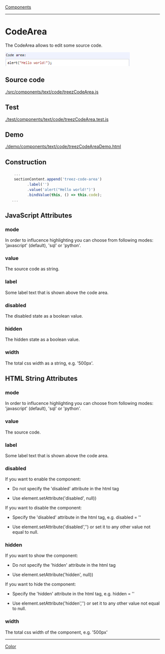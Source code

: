 [Components](../components.md)

----

# CodeArea
		
The CodeArea allows to edit some source code. 
	
![](../../../images/treezCodeArea.png)
		
## Source code

[./src/components/text/code/treezCodeArea.js](../../../../src/components/text/code/treezCodeArea.js)

## Test

[./test/components/text/code/treezCodeArea.test.js](../../../../test/components/text/code/treezCodeArea.test.js)

## Demo

[./demo/components/text/code/treezCodeAreaDemo.html](../../../../demo/components/text/code/treezCodeAreaDemo.html)

## Construction

```javascript
    ...
    sectionContent.append('treez-code-area')
		  .label('')		  
		  .value('alert("Hello world!")')		
		  .bindValue(this, () => this.code);	
   ...
```

## JavaScript Attributes

### mode

In order to influcence highlighting you can choose from following modes: 'javascript' (default), 'sql' or 'python'.

### value

The source code as string. 

### label

Some label text that is shown above the code area.

### disabled

The disabled state as a boolean value. 

### hidden

The hidden state as a boolean value.

### width

The total css width as a string, e.g. '500px'.

## HTML String Attributes

### mode

In order to influcence highlighting you can choose from following modes: 'javascript' (default), 'sql' or 'python'.

### value

The source code.

### label

Some label text that is shown above the code area.

### disabled

If you want to enable the component:

* Do not specify the 'disabled' attribute in the html tag

* Use element.setAttribute('disabled', null)) 

If you want to disable the component:

* Specify the 'disabled' attribute in the html tag, e.g. disabled = ''

* Use element.setAttribute('disabled','') or set it to any other value not equal to null. 

### hidden

If you want to show the component:

* Do not specify the 'hidden' attribute in the html tag

* Use element.setAttribute('hidden', null)) 

If you want to hide the component:

* Specify the 'hidden' attribute in the html tag, e.g. hidden = ''

* Use element.setAttribute('hidden','') or set it to any other value not equal to null. 

### width

The total css width of the component, e.g. '500px'



 


----

[Color](../../color/color.md)

